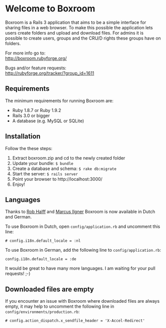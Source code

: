Welcome to Boxroom
==================

Boxroom is a Rails 3 application that aims to be a simple interface for sharing
files in a web browser. To make this possible the application lets users create
folders and upload and download files. For admins it is possible to create users,
groups and the CRU/D rights these groups have on folders.

For more info go to:  
http://boxroom.rubyforge.org/

Bugs and/or feature requests:  
http://rubyforge.org/tracker/?group_id=1611


Requirements
------------
The minimum requirements for running Boxroom are:

 * Ruby 1.8.7 or Ruby 1.9.2 
 * Rails 3.0 or bigger
 * A database (e.g. MySQL or SQLite)


Installation
------------
Follow the these steps:

 1. Extract boxroom.zip and cd to the newly created folder
 2. Update your bundle: `$ bundle`
 3. Create a database and schema: `$ rake db:migrate`
 4. Start the server: `$ rails server`
 5. Point your browser to http://localhost:3000/
 6. Enjoy!


Languages
---------

Thanks to [Rob Halff](https://github.com/rhalff) and [Marcus Ilgner](https://github.com/milgner)
Boxroom is now available in Dutch and German.

To use Boxroom in Dutch, open `config/application.rb` and uncomment this line:

    # config.i18n.default_locale = :nl

To use Boxroom in German, add the following line to `config/application.rb`:

    config.i18n.default_locale = :de

It would be great to have many more languages. I am waiting for your pull requests! ;-)


Downloaded files are empty
--------------------------

If you encounter an issue with Boxroom where downloaded files are always empty,
it may help to uncomment the following line in `config/environments/production.rb`:

    # config.action_dispatch.x_sendfile_header = 'X-Accel-Redirect'